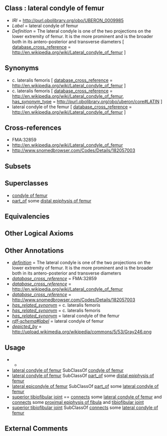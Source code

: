 
## Class : lateral condyle of femur

 * *IRI* = http://purl.obolibrary.org/obo/UBERON_0009985
 * *Label* = lateral condyle of femur
 * *Definition* = The lateral condyle is one of the two projections on the lower extremity of femur. It is the more prominent and is the broader both in its antero-posterior and transverse diameters [ [database_cross_reference](../../ef/oboInOwl#hasDbXref.md) = http://en.wikipedia.org/wiki/Lateral_condyle_of_femur ]

## Synonyms

 * c. lateralis femoris [ [database_cross_reference](../../ef/oboInOwl#hasDbXref.md) = http://en.wikipedia.org/wiki/Lateral_condyle_of_femur ]
 * c. lateralis femoris [ [database_cross_reference](../../ef/oboInOwl#hasDbXref.md) = http://en.wikipedia.org/wiki/Lateral_condyle_of_femur, [has_synonym_type](../../pe/oboInOwl#hasSynonymType.md) = http://purl.obolibrary.org/obo/uberon/core#LATIN ]
 * lateral condyle of the femur [ [database_cross_reference](../../ef/oboInOwl#hasDbXref.md) = http://en.wikipedia.org/wiki/Lateral_condyle_of_femur ]

## Cross-references

 * FMA:32859
 * http://en.wikipedia.org/wiki/Lateral_condyle_of_femur
 * http://www.snomedbrowser.com/Codes/Details/182057003

## Subsets


## Superclasses

 * [condyle of femur](../../UBERON/80/UBERON_0009980.md)
 * [part_of](../../BFO/50/BFO_0000050.md) some [distal epiphysis of femur](../../UBERON/06/UBERON_0004406.md)

## Equivalencies


## Other Logical Axioms


## Other Annotations

 * *[definition](../../IAO/15/IAO_0000115.md)* = The lateral condyle is one of the two projections on the lower extremity of femur. It is the more prominent and is the broader both in its antero-posterior and transverse diameters
 * *[database_cross_reference](../../ef/oboInOwl#hasDbXref.md)* = FMA:32859
 * *[database_cross_reference](../../ef/oboInOwl#hasDbXref.md)* = http://en.wikipedia.org/wiki/Lateral_condyle_of_femur
 * *[database_cross_reference](../../ef/oboInOwl#hasDbXref.md)* = http://www.snomedbrowser.com/Codes/Details/182057003
 * *[has_related_synonym](../../ym/oboInOwl#hasRelatedSynonym.md)* = c. lateralis femoris
 * *[has_related_synonym](../../ym/oboInOwl#hasRelatedSynonym.md)* = c. lateralis femoris
 * *[has_related_synonym](../../ym/oboInOwl#hasRelatedSynonym.md)* = lateral condyle of the femur
 * *[rdf-schema#label](../../el/rdf-schema#label.md)* = lateral condyle of femur
 * *[depicted_by](../../depicted/by/depicted_by.md)* = http://upload.wikimedia.org/wikipedia/commons/5/53/Gray246.png

## Usage

 * -
 * [lateral condyle of femur](../../UBERON/85/UBERON_0009985.md) SubClassOf [condyle of femur](../../UBERON/80/UBERON_0009980.md)
 * [lateral condyle of femur](../../UBERON/85/UBERON_0009985.md) SubClassOf [part_of](../../BFO/50/BFO_0000050.md) some [distal epiphysis of femur](../../UBERON/06/UBERON_0004406.md)
 * [lateral epicondyle of femur](../../UBERON/86/UBERON_0009986.md) SubClassOf [part_of](../../BFO/50/BFO_0000050.md) some [lateral condyle of femur](../../UBERON/85/UBERON_0009985.md)
 * [superior tibiofibular joint](../../UBERON/17/UBERON_0011117.md) == [connects](../../RO/76/RO_0002176.md) some [lateral condyle of femur](../../UBERON/85/UBERON_0009985.md) and [connects](../../RO/76/RO_0002176.md) some [proximal epiphysis of fibula](../../UBERON/75/UBERON_0008775.md) and [tibiofibular joint](../../UBERON/12/UBERON_0011112.md)
 * [superior tibiofibular joint](../../UBERON/17/UBERON_0011117.md) SubClassOf [connects](../../RO/76/RO_0002176.md) some [lateral condyle of femur](../../UBERON/85/UBERON_0009985.md)

## External Comments

